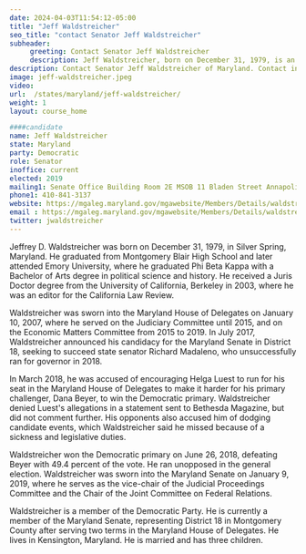 ```yaml
---
date: 2024-04-03T11:54:12-05:00
title: "Jeff Waldstreicher"
seo_title: "contact Senator Jeff Waldstreicher"
subheader:
     greeting: Contact Senator Jeff Waldstreicher
     description: Jeff Waldstreicher, born on December 31, 1979, is an American politician affiliated with the Democratic Party. He serves as a member of the Maryland State Senate, representing District 18. Waldstreicher assumed office on January 9, 2019.
description: Contact Senator Jeff Waldstreicher of Maryland. Contact information for Jeff Waldstreicher includes email address, phone number, and mailing address.
image: jeff-waldstreicher.jpeg
video:
url:  /states/maryland/jeff-waldstreicher/
weight: 1
layout: course_home

####candidate
name: Jeff Waldstreicher
state: Maryland
party: Democratic
role: Senator
inoffice: current
elected: 2019
mailing1: Senate Office Building Room 2E MSOB 11 Bladen Street Annapolis, MD 21401
phone1: 410-841-3137
website: https://mgaleg.maryland.gov/mgawebsite/Members/Details/waldstreicher1/
email : https://mgaleg.maryland.gov/mgawebsite/Members/Details/waldstreicher1/
twitter: jwaldstreicher
---
```


Jeffrey D. Waldstreicher was born on December 31, 1979, in Silver Spring, Maryland. He graduated from Montgomery Blair High School and later attended Emory University, where he graduated Phi Beta Kappa with a Bachelor of Arts degree in political science and history. He received a Juris Doctor degree from the University of California, Berkeley in 2003, where he was an editor for the California Law Review.

Waldstreicher was sworn into the Maryland House of Delegates on January 10, 2007, where he served on the Judiciary Committee until 2015, and on the Economic Matters Committee from 2015 to 2019. In July 2017, Waldstreicher announced his candidacy for the Maryland Senate in District 18, seeking to succeed state senator Richard Madaleno, who unsuccessfully ran for governor in 2018.

In March 2018, he was accused of encouraging Helga Luest to run for his seat in the Maryland House of Delegates to make it harder for his primary challenger, Dana Beyer, to win the Democratic primary. Waldstreicher denied Luest's allegations in a statement sent to Bethesda Magazine, but did not comment further. His opponents also accused him of dodging candidate events, which Waldstreicher said he missed because of a sickness and legislative duties.

Waldstreicher won the Democratic primary on June 26, 2018, defeating Beyer with 49.4 percent of the vote. He ran unopposed in the general election. Waldstreicher was sworn into the Maryland Senate on January 9, 2019, where he serves as the vice-chair of the Judicial Proceedings Committee and the Chair of the Joint Committee on Federal Relations.

Waldstreicher is a member of the Democratic Party. He is currently a member of the Maryland Senate, representing District 18 in Montgomery County after serving two terms in the Maryland House of Delegates. He lives in Kensington, Maryland. He is married and has three children.
